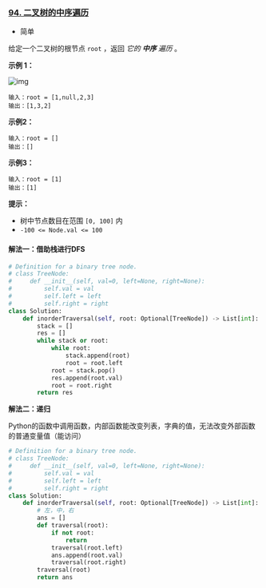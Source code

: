 ### [94. 二叉树的中序遍历](https://leetcode.cn/problems/binary-tree-inorder-traversal/)

- 简单

给定一个二叉树的根节点 `root` ，返回 *它的 **中序** 遍历* 。

**示例 1：**

 ![img](https://assets.leetcode.com/uploads/2020/09/15/inorder_1.jpg)

```
输入：root = [1,null,2,3]
输出：[1,3,2]
```

**示例2：**

```
输入：root = []
输出：[]
```

**示例3：**

```
输入：root = [1]
输出：[1]
```

**提示：**

- 树中节点数目在范围 `[0, 100]` 内
- `-100 <= Node.val <= 100`

#### 解法一：借助栈进行DFS

```python
# Definition for a binary tree node.
# class TreeNode:
#     def __init__(self, val=0, left=None, right=None):
#         self.val = val
#         self.left = left
#         self.right = right
class Solution:
    def inorderTraversal(self, root: Optional[TreeNode]) -> List[int]:
        stack = []
        res = []
        while stack or root:
            while root:
                stack.append(root)
                root = root.left
            root = stack.pop()
            res.append(root.val)
            root = root.right
        return res
```

**解法二：递归**

Python的函数中调用函数，内部函数能改变列表，字典的值，无法改变外部函数的普通变量值（能访问）

```python
# Definition for a binary tree node.
# class TreeNode:
#     def __init__(self, val=0, left=None, right=None):
#         self.val = val
#         self.left = left
#         self.right = right
class Solution:
    def inorderTraversal(self, root: Optional[TreeNode]) -> List[int]:
        # 左，中，右
        ans = []
        def traversal(root):
            if not root:
                return 
            traversal(root.left)
            ans.append(root.val)
            traversal(root.right)
        traversal(root)
        return ans
```

